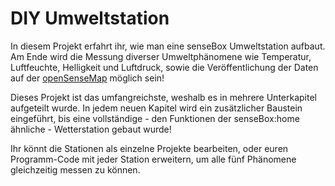 # DIY Umweltstation
In diesem Projekt erfahrt ihr, wie man eine senseBox Umweltstation aufbaut.
Am Ende wird die Messung diverser Umweltphänomene wie Temperatur, Luftfeuchte, Helligkeit und Luftdruck, sowie die Veröffentlichung der Daten auf der [openSenseMap](https://opensensemap.org) möglich sein!

Dieses Projekt ist das umfangreichste, weshalb es in mehrere Unterkapitel aufgeteilt wurde.
In jedem neuen Kapitel wird ein zusätzlicher Baustein eingeführt, bis eine vollständige - den Funktionen der senseBox:home ähnliche - Wetterstation gebaut wurde!

Ihr könnt die Stationen als einzelne Projekte bearbeiten, oder euren Programm-Code mit jeder Station erweitern, um alle fünf Phänomene gleichzeitig messen zu können.
